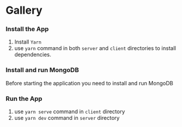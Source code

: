 # Gallery


### Install the App ###
1. Install `Yarn`
2. use `yarn` command in both `server` and `client` directories to install dependencies.


### Install and run MongoDB ###

Before starting the application you need to install and run MongoDB



### Run the App ###
1. use `yarn serve` command in `client` directory
2. use `yarn dev` command in `server` directory